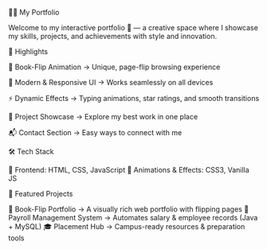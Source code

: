 💼✨ My Portfolio

Welcome to my interactive portfolio 🚀 — a creative space where I showcase my skills, projects, and achievements with style and innovation.

🌟 Highlights

📖 Book-Flip Animation → Unique, page-flip browsing experience

🎨 Modern & Responsive UI → Works seamlessly on all devices

⚡ Dynamic Effects → Typing animations, star ratings, and smooth transitions

📂 Project Showcase → Explore my best work in one place

📬 Contact Section → Easy ways to connect with me

🛠️ Tech Stack

🔹 Frontend: HTML, CSS, JavaScript
🔹 Animations & Effects: CSS3, Vanilla JS

📌 Featured Projects

🚀 Book-Flip Portfolio → A visually rich web portfolio with flipping pages
💼 Payroll Management System → Automates salary & employee records (Java + MySQL)
🎓 Placement Hub → Campus-ready resources & preparation tools
